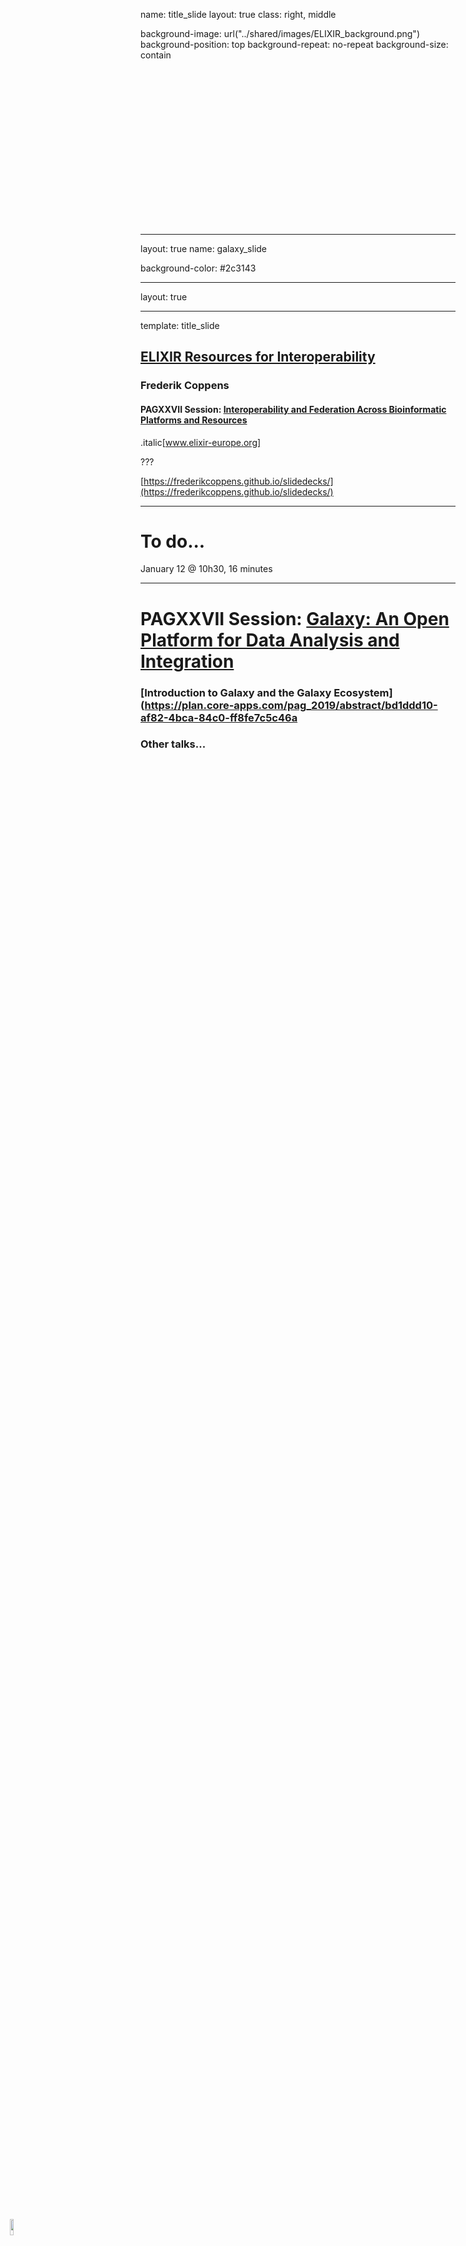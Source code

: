 
name: title_slide
layout: true
class: right, middle

background-image: url("../shared/images/ELIXIR_background.png")
background-position: top
background-repeat: no-repeat
background-size: contain

<div style="height:250px"></div>

<img src="../shared/logos/ELIXIR_logo_white_background.png" height="8%" style="position:absolute;left:2%;bottom:2%;" />

---
layout: true
name: galaxy_slide

background-color: #2c3143

---

layout: true

<img src="../shared/logos/ELIXIR_logo_white_background.png" height="8%" style="position:absolute;left:2%;bottom:2%;" />

---
template: title_slide

## [ELIXIR Resources for Interoperability](https://plan.core-apps.com/pag_2019/abstract/8d1a2a44-8bdc-42f3-90ab-90637edc71cf)

### Frederik Coppens

#### PAGXXVII Session: [Interoperability and Federation Across Bioinformatic Platforms and Resources](https://plan.core-apps.com/pag_2019/event/9441a7255c56cf0ce04b90bfc408a9f3)

.italic[www.elixir-europe.org]

???

[https://frederikcoppens.github.io/slidedecks/](https://frederikcoppens.github.io/slidedecks/)

---

# To do...

January 12 @ 10h30, 16 minutes


---

# PAGXXVII Session: [Galaxy: An Open Platform for Data Analysis and Integration](https://plan.core-apps.com/pag_2019/event/9441a7255c56cf0ce04b90bfc40d5302)

### [Introduction to Galaxy and the Galaxy Ecosystem](https://plan.core-apps.com/pag_2019/abstract/bd1ddd10-af82-4bca-84c0-ff8fe7c5c46a

### Other talks...

